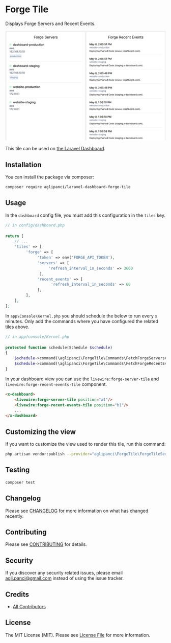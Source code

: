 # Forge Tile

Displays Forge Servers and Recent Events.

![Preview](docs/preview.png)

This tile can be used on [the Laravel Dashboard](https://docs.spatie.be/laravel-dashboard).

## Installation

You can install the package via composer:

```bash
composer require aglipanci/laravel-dashboard-forge-tile
```

## Usage
In the `dashboard` config file, you must add this configuration in the `tiles` key.

```php
// in config/dashboard.php

return [
    // ...
    'tiles' => [
         'forge' => [
              'token' => env('FORGE_API_TOKEN'),
              'servers' => [
                   'refresh_interval_in_seconds' => 3600
               ],
              'recent_events' => [
                    'refresh_interval_in_seconds' => 60
              ],
         ],
    ],
];
```

In `app\Console\Kernel.php` you should schedule the below to run every `x` minutes. Only add the commands where you have configured the related tiles above. 

```php
// in app/console/Kernel.php

protected function schedule(Schedule $schedule)
{
    $schedule->command(\aglipanci\ForgeTile\Commands\FetchForgeServersCommand::class)->hourly();
    $schedule->command(\aglipanci\ForgeTile\Commands\FetchForgeRecentEventsCommand::class)->everyMinute();
}
```

In your dashboard view you can use the `livewire:forge-server-tile` and `livewire:forge-recent-events-tile` component.

```html
<x-dashboard>
    <livewire:forge-server-tile position="a1"/>
    <livewire:forge-recent-events-tile position="b1"/>
    ...
</x-dashboard>
```

## Customizing the view

If you want to customize the view used to render this tile, run this command:

```bash
php artisan vendor:publish --provider="aglipanci\ForgeTile\ForgeTileServiceProvider" --tag="dashboard-forge-tile-views"
```

## Testing

``` bash
composer test
```

## Changelog

Please see [CHANGELOG](CHANGELOG.md) for more information on what has changed recently.

## Contributing

Please see [CONTRIBUTING](CONTRIBUTING.md) for details.

## Security

If you discover any security related issues, please email [agli.panci@gmail.com](mailto:agli.panci@gmail.com) instead of using the issue tracker.

## Credits

- [All Contributors](../../contributors)

## License

The MIT License (MIT). Please see [License File](LICENSE.md) for more information.
